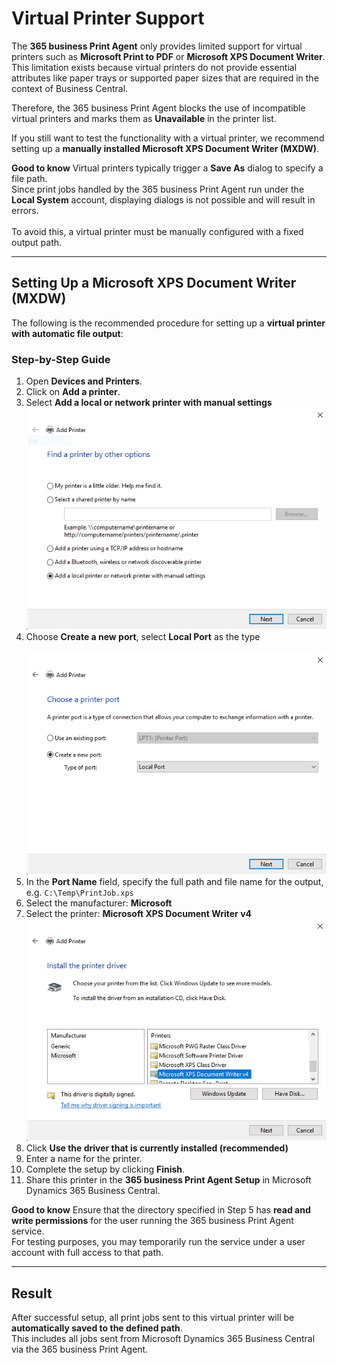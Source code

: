 # Virtual Printer Support

The **365 business Print Agent** only provides limited support for virtual printers such as **Microsoft Print to PDF** or **Microsoft XPS Document Writer**.  
This limitation exists because virtual printers do not provide essential attributes like paper trays or supported paper sizes that are required in the context of Business Central.

Therefore, the 365 business Print Agent blocks the use of incompatible virtual printers and marks them as **Unavailable** in the printer list.

If you still want to test the functionality with a virtual printer, we recommend setting up a **manually installed Microsoft XPS Document Writer (MXDW)**.

<div class="alert alert-notice">
    <i class="fa-light fa-hand-point-up fa-lg"></i>
    <strong>Good to know</strong>
	Virtual printers typically trigger a <b>Save As</b> dialog to specify a file path.<br>
	Since print jobs handled by the 365 business Print Agent run under the <b>Local System</b> account, displaying dialogs is not possible and will result in errors.<br><br>
	To avoid this, a virtual printer must be manually configured with a fixed output path.
</div>

---

## Setting Up a Microsoft XPS Document Writer (MXDW)

The following is the recommended procedure for setting up a **virtual printer with automatic file output**:

### Step-by-Step Guide

1. Open **Devices and Printers**.
2. Click on **Add a printer**.
3. Select **Add a local or network printer with manual settings**<br>
   ![Add Printer Dialog](/assets/images/365-business-print-agent/1062d8a1ab2ec8922f457cc23dd6c50d8f6b1bc0f58344d43481ea4b962d11eb.png)
4. Choose **Create a new port**, select **Local Port** as the type<br>  
   ![Local Port](/assets/images/365-business-print-agent/7ab8a8f098dcb9c886ac9540a3b8e967fe476b3aa49d4d3628d833995079056e.png)
5. In the **Port Name** field, specify the full path and file name for the output, e.g. `C:\Temp\PrintJob.xps`
6. Select the manufacturer: **Microsoft**
7. Select the printer: **Microsoft XPS Document Writer v4**<br>
   ![Driver Selection](/assets/images/365-business-print-agent/9c5fc601bb9842bccf3df601502307b88455e37363aad807034ad5df2a3c9780.png)
8. Click **Use the driver that is currently installed (recommended)**
9. Enter a name for the printer.
10. Complete the setup by clicking **Finish**.
11. Share this printer in the **365 business Print Agent Setup** in Microsoft Dynamics 365 Business Central.

<div class="alert alert-notice">
    <i class="fa-light fa-hand-point-up fa-lg"></i>
    <strong>Good to know</strong>
	Ensure that the directory specified in Step 5 has <b>read and write permissions</b> for the user running the 365 business Print Agent service.<br>
	For testing purposes, you may temporarily run the service under a user account with full access to that path.
</div>

---

## Result

After successful setup, all print jobs sent to this virtual printer will be **automatically saved to the defined path**.  
This includes all jobs sent from Microsoft Dynamics 365 Business Central via the 365 business Print Agent.